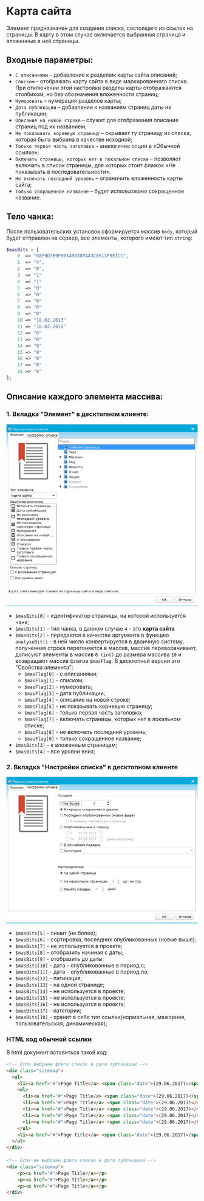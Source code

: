 # Карта сайта

Элемент предназначен для создания списка, состоящего из ссылок на страницы. В карту в этом случае включается выбранная страница и вложенные в неё страницы.

## Входные параметры: 
+ `С описаниями` – добавление к разделам карты сайта описаний;
+ `Списком` – отображать карту сайта в виде маркированного списка. При отключении этой настройки разделы карты отображаются столбиком, но без обозначения вложенности страниц;
+ `Нумеровать` – нумерация разделов карты;
+ `Дата публикации` – добавление к названиям страниц даты их публикации;
+ `Описание на новой строке` – служит для отображения описание страниц под их названием;
+ `Не показывать корневую страницу` – скрывает ту страницу из списка, которая была выбрана в качестве исходной;
+ `Только первая часть заголовка` – аналогична опции в «Обычной ссылке»;
+ `Включать страницы, которых нет в локальном списке` – позволяет включать в список страницы, для которых стоит флажок «Не показывать в последовательности».
+ `Не включать последний уровень` – ограничить вложенность карты сайта;
+ `Только сокращенное название` – будет использовано сокращенное название.

## Тело чанка:

После пользовательских установок сформируется массив `body`, который будет отправлен на сервер, все элементы, которого имеют тип `string`:
```php
$masBits = [
	0  => "68F9D7B9F991400380A43C0611F9E1CC",
	1  => "4",
	2  => "0",
	3  => "1"
	4  => "1"
	5  => "0"
	6  => "0"
	7  => "0"
	8  => "0"
	9  => "0"
	10 => "18.02.2013"
	11 => "18.02.2013"
	12 => "0"
	13 => "0"
	14 => "0"
	15 => "0"
	16 => "0"
	17 => "0"
	18 => "0"
];
```
## Описание каждого элемента массива:

### 1. Вкладка "Элемент" в десктопном клиенте:

![sitemap](https://github.com/miroshnichenkoYaroslav/chunksDocumentation/blob/master/images/sitemap.jpg)

+ `$masBits[0]` - идентификатор страницы, на которой используется чанк;
+ `$masBits[1]` - тип чанка, в данном случае `4` - это **карта сайта**
+ `$masBits[2]` - передается в качестве аргумента в функцию `analyseBit()` - в ней число конвертируется в двоичную систему, полученная строка перегоняется в массив, массив переворачивают, дописуют элементы в массив `0 (int)` до размера массива `10` и возвращают массив флагов `$masFlag`. В десктопной версии это "Свойства элемента";
  - `$masFlag[0]` - с описаниями;
  - `$masFlag[1]` - списком;
  - `$masFlag[2]` - нумеровать;
  - `$masFlag[3]` - дата публикации;
  - `$masFlag[4]` - описание на новой строке;
  - `$masFlag[5]` - не показывать корневую страницу;
  - `$masFlag[6]` - только первая часть заголовка;
  - `$masFlag[7]` - включать страницы, которых нет в локальном списке;
  - `$masFlag[8]` - не включать последний уровень;
  - `$masFlag[9]` - только сокращенное название;
+ `$masBits[3]` - к вложенным страницам;
+ `$masBits[4]` - все уровни вниз;

### 2. Вкладка "Настройки списка" в десктопном клиенте

![sitemap](https://github.com/miroshnichenkoYaroslav/chunksDocumentation/blob/master/images/list-settings.jpg)

+ `$masBits[5]` - лимит (не более);
+ `$masBits[6]` - сортировка, последних опубликованных (новые выше);
+ `$masBits[7]` - не используется в проекте;
+ `$masBits[8]` - отобразить начиная с даты;
+ `$masBits[9]` - отобразить до даты;
+ `$masBits[10]` - дата - опубликованные в период с;
+ `$masBits[11]` - дата - опубликованные в период по;
+ `$masBits[12]` - пагинация;
+ `$masBits[13]` - на одной странице;
+ `$masBits[14]` - не используется в проекте;
+ `$masBits[15]` - не используется в проекте;
+ `$masBits[16]` - не используется в проекте;
+ `$masBits[17]` - категории;
+ `$masBits[18]` - хранит в себе тип ссылки(нормальная, мажорная, пользовательская, динамическая);


### HTML код обычной ссылки

В html документ вставиться такой код:

```html
<!-- Если выбраны флаги список и дата публикации -->
<div class="sitemap">
  <ul>
    <li><a href="#">Page Title</a> <span class="date">(29.06.2017)</span> </li>
    <ul>
      <li><a href="#">Page Title/a> <span class="date">(29.06.2017)</span> </li>
      <li><a href="#">Page Title</a> <span class="date">(29.06.2017)</span> </li>
      <li><a href="#">Page Title</a> <span class="date">(29.06.2017)</span> </li>
      <li><a href="#">Page Title</a> <span class="date">(29.06.2017)</span> </li>
      <li><a href="#">Page Title</a> <span class="date">(29.06.2017)</span> </li>
    </ul>
    <li><a href="#">Page Title</a> <span class="date">(29.06.2017)</span> </li>
  </ul>
</div>

<!-- Если не выбраны флаги список и дата публикации -->
<div class="sitemap">
	<p><a href="#">Page Title</a></p>
	<p><a href="#">Page Title</a></p>
	<p><a href="#">Page Title</a></p>
</div>
```
